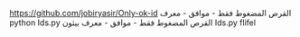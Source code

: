 https://github.com/jobiryasir/Only-ok-id
القرص المضغوط فقط - موافق - معرف
python Ids.py
القرص المضغوط فقط - موافق - معرف
بيثون Ids.py flifel

